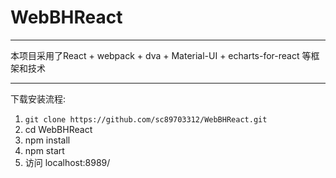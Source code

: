 # WebBHReact


---

本项目采用了React + webpack + dva + Material-UI + echarts-for-react 等框架和技术

---

下载安装流程:  


1.   `git clone https://github.com/sc89703312/WebBHReact.git`
2.   cd WebBHReact
3.   npm install
4.   npm start
5.   访问 localhost:8989/

